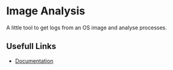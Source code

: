# Image Analysis
A little tool to get logs from an OS image and analyse processes.

Usefull Links
-

- [Documentation](https://github.com/Lyro1/image_analysis/wiki)
